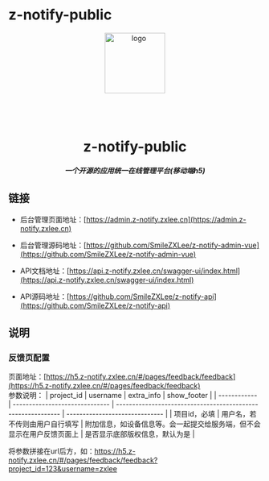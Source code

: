 # z-notify-public

<p align="center">
    <img alt="logo" src="https://admin.z-notify.zxlee.cn/logo.png" width="120" height="120" style="margin-bottom: 50px;">
</p>
<h1 align="center">z-notify-public</h1>
<h5 align="center">一个开源的应用统一在线管理平台(移动端h5)</h5>

## 链接

* 后台管理页面地址：[https://admin.z-notify.zxlee.cn](https://admin.z-notify.zxlee.cn)

* 后台管理源码地址：[https://github.com/SmileZXLee/z-notify-admin-vue](https://github.com/SmileZXLee/z-notify-admin-vue)

* API文档地址：[https://api.z-notify.zxlee.cn/swagger-ui/index.html](https://api.z-notify.zxlee.cn/swagger-ui/index.html)

* API源码地址：[https://github.com/SmileZXLee/z-notify-api](https://github.com/SmileZXLee/z-notify-api)

## 说明
### 反馈页配置
页面地址：[https://h5.z-notify.zxlee.cn/#/pages/feedback/feedback](https://h5.z-notify.zxlee.cn/#/pages/feedback/feedback)  
参数说明：
| project_id   | username                       | extra_info                                                   | show_footer                    |
| ------------ | ------------------------------ | ------------------------------------------------------------ | ------------------------------ |
| 项目id，必填 | 用户名，若不传则由用户自行填写 | 附加信息，如设备信息等。会一起提交给服务端，但不会显示在用户反馈页面上 | 是否显示底部版权信息，默认为是 |  

将参数拼接在url后方，如：https://h5.z-notify.zxlee.cn/#/pages/feedback/feedback?project_id=123&username=zxlee

